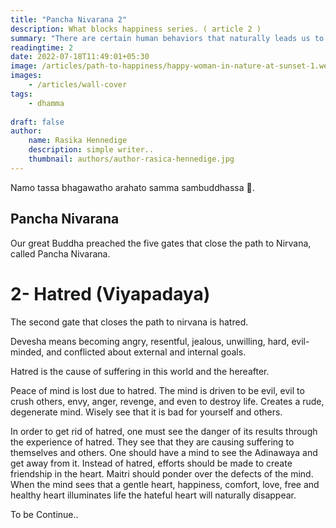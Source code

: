 ```yaml
---
title: "Pancha Nivarana 2"
description: What blocks happiness series. ( article 2 )
summary: "There are certain human behaviors that naturally leads us to trouble. Read about the second thing that block happiness (Viyapadaya) here.."
readingtime: 2
date: 2022-07-18T11:49:01+05:30
image: /articles/path-to-happiness/happy-woman-in-nature-at-sunset-1.webp
images:
    - /articles/wall-cover
tags: 
    - dhamma
    
draft: false
author:
    name: Rasika Hennedige
    description: simple writer..
    thumbnail: authors/author-rasica-hennedige.jpg
---
```

Namo tassa bhagawatho arahato samma sambuddhassa 🙏. 

## Pancha Nivarana

Our great Buddha preached the five gates that close the path to Nirvana, called Pancha Nivarana.

# 2- Hatred (Viyapadaya)

The second gate that closes the path to nirvana is hatred. 

Devesha means becoming angry, resentful, jealous, unwilling, hard, evil-minded, and conflicted about external and internal goals.

Hatred is the cause of suffering in this world and the hereafter. 

Peace of mind is lost due to hatred. The mind is driven to be evil, evil to crush others, envy, anger, revenge, and even to destroy life. Creates a rude, degenerate mind. 
Wisely see that it is bad for yourself and others.

In order to get rid of hatred, one must see the danger of its results through the experience of hatred. They see that they are causing suffering to themselves and others. One should have a mind to see the Adinawaya and get away from it.
Instead of hatred, efforts should be made to create friendship in the heart. Maitri should ponder over the defects of the mind. When the mind sees that a gentle heart, happiness, comfort, love, free and healthy heart illuminates life the hateful heart will naturally disappear.

To be Continue..
